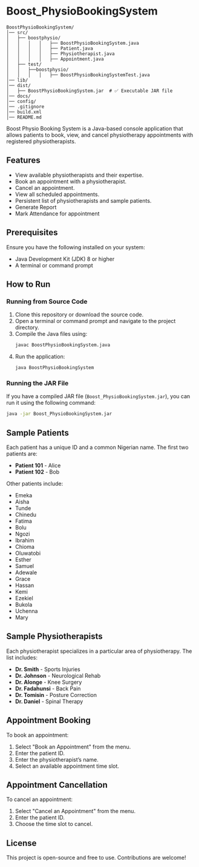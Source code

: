 # Boost_PhysioBookingSystem

```
BoostPhysioBookingSystem/
│── src/
│   ├── boostphysio/
│   │   │   │   ├── BoostPhysioBookingSystem.java
│   │   │   │   ├── Patient.java
│   │   │   │   ├── Physiotherapist.java
│   │   │   │   ├── Appointment.java
│   ├── test/
│   │   ├──boostphysio/
│   │   │   │   ├── BoostPhysioBookingSystemTest.java 
│── lib/                   
│── dist/                
│   ├── BoostPhysioBookingSystem.jar  # ✅ Executable JAR file
│── docs/                  
│── config/                
│── .gitignore
│── build.xml             
│── README.md
```


Boost Physio Booking System is a Java-based console application that allows patients to book, view, and cancel physiotherapy appointments with registered physiotherapists.

## Features
- View available physiotherapists and their expertise.
- Book an appointment with a physiotherapist.
- Cancel an appointment.
- View all scheduled appointments.
- Persistent list of physiotherapists and sample patients.
- Generate Report
- Mark Attendance for appointment


## Prerequisites
Ensure you have the following installed on your system:
- Java Development Kit (JDK) 8 or higher
- A terminal or command prompt

## How to Run
### Running from Source Code
1. Clone this repository or download the source code.
2. Open a terminal or command prompt and navigate to the project directory.
3. Compile the Java files using:
   ```sh
   javac BoostPhysioBookingSystem.java
   ```
4. Run the application:
   ```sh
   java BoostPhysioBookingSystem
   ```

### Running the JAR File
If you have a compiled JAR file (`Boost_PhysioBookingSystem.jar`), you can run it using the following command:
   ```sh
   java -jar Boost_PhysioBookingSystem.jar
   ```

## Sample Patients
Each patient has a unique ID and a common Nigerian name. The first two patients are:
- **Patient 101** - Alice
- **Patient 102** - Bob

Other patients include:
- Emeka
- Aisha
- Tunde
- Chinedu
- Fatima
- Bolu
- Ngozi
- Ibrahim
- Chioma
- Oluwatobi
- Esther
- Samuel
- Adewale
- Grace
- Hassan
- Kemi
- Ezekiel
- Bukola
- Uchenna
- Mary

## Sample Physiotherapists
Each physiotherapist specializes in a particular area of physiotherapy. The list includes:
- **Dr. Smith** - Sports Injuries
- **Dr. Johnson** - Neurological Rehab
- **Dr. Alonge** - Knee Surgery
- **Dr. Fadahunsi** - Back Pain
- **Dr. Tomisin** - Posture Correction
- **Dr. Daniel** - Spinal Therapy

## Appointment Booking
To book an appointment:
1. Select "Book an Appointment" from the menu.
2. Enter the patient ID.
3. Enter the physiotherapist’s name.
4. Select an available appointment time slot.

## Appointment Cancellation
To cancel an appointment:
1. Select "Cancel an Appointment" from the menu.
2. Enter the patient ID.
3. Choose the time slot to cancel.

## License
This project is open-source and free to use. Contributions are welcome!

